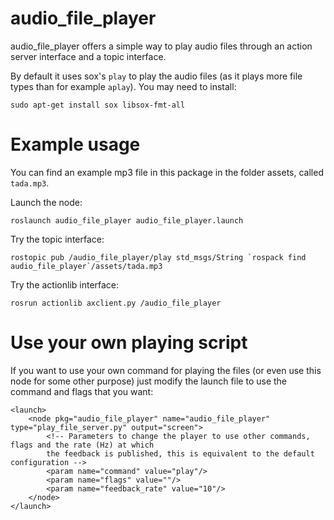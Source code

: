 # audio_file_player
audio_file_player offers a simple way to play audio files through
an action server interface and a topic interface.

By default it uses sox's `play` to play the audio files (as it plays more file types than for example `aplay`).
You may need to install:
````
sudo apt-get install sox libsox-fmt-all
````

# Example usage

You can find an example mp3 file in this package in the folder assets, called `tada.mp3`.

Launch the node:

    roslaunch audio_file_player audio_file_player.launch

Try the topic interface:

    rostopic pub /audio_file_player/play std_msgs/String `rospack find audio_file_player`/assets/tada.mp3

Try the actionlib interface:

    rosrun actionlib axclient.py /audio_file_player

# Use your own playing script
If you want to use your own command for playing the files (or even use this node for some other
purpose) just modify the launch file to use the command and flags that you want:

````
<launch>
    <node pkg="audio_file_player" name="audio_file_player" type="play_file_server.py" output="screen">
        <!-- Parameters to change the player to use other commands, flags and the rate (Hz) at which
        the feedback is published, this is equivalent to the default configuration -->
        <param name="command" value="play"/>
        <param name="flags" value=""/>
        <param name="feedback_rate" value="10"/>
    </node>
</launch>
````
